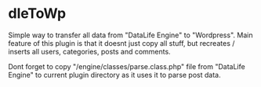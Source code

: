 dleToWp
=======

Simple way to transfer all data from "DataLife Engine" to "Wordpress". Main feature of this plugin is that it doesnt just copy all stuff, but recreates / inserts all users, categories, posts and comments.


Dont forget to copy "/engine/classes/parse.class.php" file from "DataLife Engine" to current plugin directory as it uses it to parse post data.